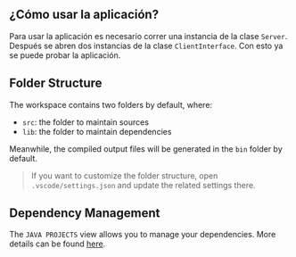 ## ¿Cómo usar la aplicación?

Para usar la aplicación es necesario correr una instancia de la clase `Server`. Después se abren dos instancias de la clase `ClientInterface`. Con esto ya se puede probar la aplicación.

## Folder Structure

The workspace contains two folders by default, where:

- `src`: the folder to maintain sources
- `lib`: the folder to maintain dependencies

Meanwhile, the compiled output files will be generated in the `bin` folder by default.

> If you want to customize the folder structure, open `.vscode/settings.json` and update the related settings there.

## Dependency Management

The `JAVA PROJECTS` view allows you to manage your dependencies. More details can be found [here](https://github.com/microsoft/vscode-java-dependency#manage-dependencies).
